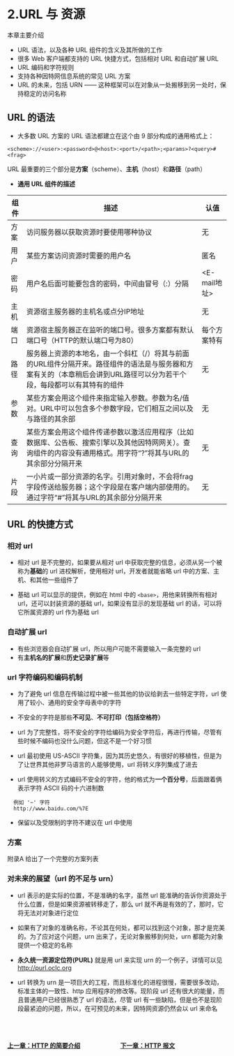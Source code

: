 # 2.URL 与 资源
本章主要介绍

- URL 语法，以及各种 URL 组件的含义及其所做的工作
- 很多 Web 客户端都支持的 URL 快捷方式，包括相对 URL 和自动扩展 URL
- URL 编码和字符规则
- 支持各种因特网信息系统的常见 URL 方案
- URL 的未来，包括 URN —— 这种框架可以在对象从一处搬移到另一处时，保持稳定的访问名称

## URL 的语法
+ 大多数 URL 方案的 URL 语法都建立在这个由 9 部分构成的通用格式上：
```
<scheme>://<user>:<password>@<host>:<port>/<path>;<params>?<query>#<frag>
```

URL 最重要的三个部分是**方案**（scheme）、**主机**（host）和**路径**（path）

+ **通用 URL 组件的描述**

| 组件  | 描述                                                                                      | 认值         |
|-----|-----------------------------------------------------------------------------------------|------------|
| 方案  | 访问服务器以获取资源时要使用哪种协议                                                                      | 无          |
| 用户  | 某些方案访问资源时需要的用户名                                                                         | 匿名         |
| 密码  | 用户名后面可能要包含的密码，中间由冒号（:）分隔                                                                | <E-mail地址> |
| 主机  | 资源宿主服务器的主机名或点分IP地址                                                                      | 无          |
| 端口  | 资源宿主服务器正在监听的端口号。很多方案都有默认端口号（HTTP的默认端口号为80）                                              | 每个方案特有     |
| 路径  | 服务器上资源的本地名，由一个斜杠（/）将其与前面的URL组件分隔开来。路径组件的语法是与服务器和方案有关的（本章稍后会讲到URL路径可以分为若干个段，每段都可以有其特有的组件 | 无          |
| 参数  | 某些方案会用这个组件来指定输入参数。参数为名/值对。URL中可以包含多个参数字段，它们相互之间以及与路径的其余部                                | 无          |
| 查询  | 某些方案会用这个组件传递参数以激活应用程序（比如数据库、公告板、搜索引擎以及其他因特网网关）。查询组件的内容没有通用格式。用字符“?”将其与URL的其余部分分隔开来      | 无          |
| 片段  | 一小片或一部分资源的名字。引用对象时，不会将frag字段传送给服务器；这个字段是在客户端内部使用的。通过字符“#”将其与URL的其余部分分隔开来                | 无          |


## URL 的快捷方式
### 相对 url
+ 相对 url 是不完整的，如果要从相对 url 中获取完整的信息，必须从另一个被称为**基础**的 url 进校解析，使用相对 url，开发者就能省略 url 中的方案、主机、和其他一些组件了

+ 基础 url 可以显示的提供，例如在 html 中的 `<base>`，用他来转换所有相对 url，还可以封装资源的基础 url，如果没有显示的发现基础 url 的话，可以将它所属资源的 url 作为基础 url

### 自动扩展 url
+ 有些浏览器会自动扩展 url，所以用户可能不需要输入一条完整的 url
+ 有**主机名的扩展**和**历史记录扩展**等

### url 字符编码和编码机制
+ 为了避免 url 信息在传输过程中被一些其他的协议给剥去一些特定字符，url 使用了较小、通用的安全字母表中的字符

+ 不安全的字符是那些**不可见**、**不可打印（包括空格符）**

+ url 为了完整性，将不安全的字符给编码为安全字符后，再进行传输，尽管有些时候不编码也没什么问题，但这不是一个好习惯

+ url 最初使用 US-ASCII 字符集，因为其历史悠久，有很好的移植性，但是为了让世界其他非罗马语言的人能够使用，url 将转义序列集成了进去

+ url 使用转义的方式编码不安全的字符，他的格式为**一个百分号**，后面跟着俩表示字符 ASCII 码的十六进制数
```
  例如 '~' 字符
  http://www.baidu.com/%7E
```

+ 保留以及受限制的字符不建议在 url 中使用

### 方案
附录A 给出了一个完整的方案列表

### 对未来的展望（url 的不足与 urn）
+ url 表示的是实际的位置，不是准确的名字，虽然 url 能准确的告诉你资源处于什么位置，但是如果资源被转移走了，那么 url 就不再是有效的了，那时，它将无法对对象进行定位

+ 如果有了对象的准确名称，不论其在何处，都可以找到这个对象，那才是完美的。为了应对这个问题，urn 出来了，无论对象搬移到何处，urn 都能为对象提供一个稳定的名称

+ **永久统一资源定位符(PURL)** 就是用 url 来实现 urn 的一个例子，详情可以见 http://purl.oclc.org

+ url 转换为 urn 是一项巨大的工程，而且标准化的进程很慢，需要很多改动，标准主体的一致性、http 应用程序的修改等。现阶段 url 还有很大的能量，而且普通用户已经很熟悉了 url 的语法，尽管 url 有一些缺陷，但是也不是现阶段最紧迫的问题，所以，在可预见的未来，因特网资源仍然会以 url 来命名


<br><br><br>
[**上一章：HTTP 的简要介绍**](./chapter_one.md)
&emsp;&emsp;&emsp;&emsp;&emsp;&emsp;
[**下一章：HTTP 报文**](./chapter_three.md)